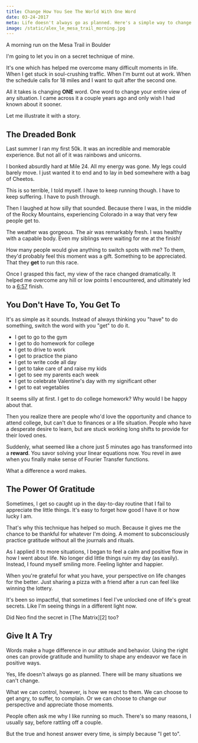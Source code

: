 ```yaml
---
title: Change How You See The World With One Word
date: 03-24-2017
meta: Life doesn't always go as planned. Here's a simple way to change your perspective of any situation.
image: /static/alex_le_mesa_trail_morning.jpg
---
```


<amp-img class="pure-img center" src="/static/alex_le_mesa_trail_morning.jpg"
   alt="alex le mesa trail morning"
   layout="responsive"
   width=800
   height=469></amp-img>
</a>
<div class="separator">A morning run on the Mesa Trail in Boulder</div>

I'm going to let you in on a secret technique of mine.

It's one which has helped me overcome many difficult moments in life. When I get stuck in soul-crushing traffic. When I'm burnt out at work. When the schedule calls for 18 miles and I want to quit after the second one.

All it takes is changing **ONE** word. One word to change your entire view of any situation. I came across it a couple years ago and only wish I had known about it sooner.

Let me illustrate it with a story.

## The Dreaded Bonk ##

Last summer I ran my first 50k. It was an incredible and memorable experience. But not all of it was rainbows and unicorns.

I bonked absurdly hard at Mile 24. All my energy was gone. My legs could barely move. I just wanted it to end and to lay in bed somewhere with a bag of Cheetos.

This is so terrible, I told myself. I have to keep running though. I have to keep suffering. I have to push through.

Then I laughed at how silly that sounded. Because there I was, in the middle of the Rocky Mountains, experiencing Colorado in a way that very few people get to.

The weather was gorgeous. The air was remarkably fresh. I was healthy with a capable body. Even my siblings were waiting for me at the finish!

How many people would give anything to switch spots with me? To them, they'd probably feel this moment was a gift. Something to be appreciated. That they **get** to run this race.

Once I grasped this fact, my view of the race changed dramatically. It helped me overcome any hill or low points I encountered, and ultimately led to a [6:57][1] finish.

## You Don't Have To, You Get To ##

It's as simple as it sounds. Instead of always thinking you "have" to do something, switch the word with you "get" to do it.

* I get to go to the gym
* I get to do homework for college
* I get to drive to work
* I get to practice the piano
* I get to write code all day
* I get to take care of and raise my kids
* I get to see my parents each week
* I get to celebrate Valentine's day with my significant other
* I get to eat vegetables

It seems silly at first. I get to do college homework? Why would I be happy about that.

Then you realize there are people who'd love the opportunity and chance to attend college, but can't due to finances or a life situation. People who have a desperate desire to learn, but are stuck working long shifts to provide for their loved ones.

Suddenly, what seemed like a chore just 5 minutes ago has transformed into a **reward**. You savor solving your linear equations now. You revel in awe when you finally make sense of Fourier Transfer functions.

What a difference a word makes.

## The Power Of Gratitude ##

Sometimes, I get so caught up in the day-to-day routine that I fail to appreciate the little things. It's easy to forget how good I have it or how lucky I am.

That's why this technique has helped so much. Because it gives me the chance to be thankful for whatever I'm doing. A moment to subconsciously practice gratitude without all the journals and rituals.

As I applied it to more situations, I began to feel a calm and positive flow in how I went about life. No longer did little things ruin my day (as easily). Instead, I found myself smiling more. Feeling lighter and happier.

When you're grateful for what you have, your perspective on life changes for the better. Just sharing a pizza with a friend after a run can feel like winning the lottery.

It's been so impactful, that sometimes I feel I've unlocked one of life's great secrets. Like I'm seeing things in a different light now.

<amp-img class="pure-img center" src="/static/neo_matrix.gif"
   alt="neo matrix i am the one fight gif"
   layout="responsive"
   width=500
   height=216></amp-img>
</a>
<div class="separator">Did Neo find the secret in [The Matrix][2] too?</div>

## Give It A Try ##

Words make a huge difference in our attitude and behavior. Using the right ones can provide gratitude and humility to shape any endeavor we face in positive ways.

Yes, life doesn't always go as planned. There will be many situations we can't change.

What we can control, however, is how we react to them. We can choose to get angry, to suffer, to complain. Or we can choose to change our perspective and appreciate those moments.

People often ask me why I like running so much. There's so many reasons, I usually say, before rattling off a couple.

But the true and honest answer every time, is simply because "I get to".

[1]: http://ultrasignup.com/results_event.aspx?did=35808
[2]: http://www.imdb.com/title/tt0133093/
